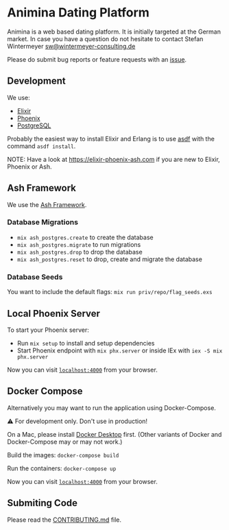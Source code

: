 # Animina Dating Platform

Animina is a web based dating platform. It is initially targeted at the
German market. In case you have a question do not hesitate to contact
Stefan Wintermeyer <sw@wintermeyer-consulting.de>

Please do submit bug reports or feature requests with an [issue](https://github.com/animina-dating/animina/issues/new).

## Development

We use:

  * [Elixir](https://elixir-lang.org/install.html)
  * [Phoenix](https://hexdocs.pm/phoenix/installation.html)
  * [PostgreSQL](https://www.postgresql.org/download/)

Probably the easiest way to install Elixir and Erlang is to use
[asdf](https://asdf-vm.com) with the command `asdf install`.

NOTE: Have a look at https://elixir-phoenix-ash.com if you are new to Elixir, Phoenix or Ash.

## Ash Framework

We use the [Ash Framework](https://ash-hq.org).

### Database Migrations

- `mix ash_postgres.create` to create the database
- `mix ash_postgres.migrate` to run migrations
- `mix ash_postgres.drop` to drop the database
- `mix ash_postgres.reset` to drop, create and migrate the database

### Database Seeds

You want to include the default flags:
`mix run priv/repo/flag_seeds.exs`

## Local Phoenix Server

To start your Phoenix server:

  * Run `mix setup` to install and setup dependencies
  * Start Phoenix endpoint with `mix phx.server` or inside IEx with `iex -S mix phx.server`

Now you can visit [`localhost:4000`](http://localhost:4000) from your browser.

## Docker Compose

Alternatively you may want to run the application using Docker-Compose.

&#x26a0;&#xfe0f; For development only. Don't use in production!

On a Mac, please install [Docker Desktop](https://docs.docker.com/desktop/install/mac-install/) first. (Other variants of Docker and Docker-Compose may or may not work.)

Build the images: `docker-compose build`

Run the containers: `docker-compose up`

Now you can visit [`localhost:4000`](http://localhost:4000) from your browser.

## Submiting Code

Please read the [CONTRIBUTING.md](CONTRIBUTING.md) file.
